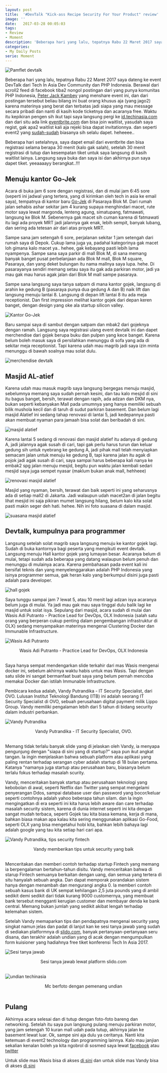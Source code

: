```yaml
---
layout: post
title:  '#DevTalk "Kick-ass Recipe Security For Your Product" review'
image: ''
date:   2017-03-28 00:05:03
tags:
- Review
- Moment
description: 'Beberapa hari yang lalu, tepatnya Rabu 22 Maret 2017 saya dateng ke event DevTalk dari Tech In Asia Dev Community dan PHP Indonesia.'
categories:
- My Daily Posts
serie: Moment
---
```


![Pamflet devtalk](/assets/img/devtalk-kickass-recipe-security-for-your-product/pamflet.png)

Beberapa hari yang lalu, tepatnya Rabu 22 Maret 2017 saya dateng ke event DevTalk dari Tech In Asia Dev Community dan PHP Indonesia. Berawal dari scroll2 feed di facebook tiba2 nongol postingan dari yang punya komunitas PHP Indonesia, [Peter Jack Kambey](https://www.facebook.com/peterjkambey) yang menshare event ini, dan dari postingan tersebut beliau bilang ini buat orang khusus aja (yang jago2) karena materinya yang berat dan terbatas jadi siapa yang mau message secara pribadi dan nanti di kasih kode ticketnya dan acaranya free. Waktu itu kepikiran pengen sih ikut tapi saya langsung pergi ke [id.techinasia.com](https://id.techinasia.com/) dan dari situ ada link [eventbrite.com](https://www.eventbrite.com/) dan bisa join waitlist, yasudah saya regist, gak apa2 waitlist kali aja rejeki bisa dapat invitationnya. dan seperti event2 yang [sudah-sudah](https://ekaprasasti.github.io/growth-hacking-tech-in-asia/) biasanya sih selalu dapet. heheeee..

Beberapa hari setelahnya, saya dapet email dari eventbrite dan bisa registrasi selama berapa 30 menit (kalo gak salah), setelah 30 menit registrasi di tutup dan kesempatan tiket untuk saya langsung di kasih waitlist lainya. Langsung saya buka dan saya isi dan akhirnya pun saya dapet tiket. yeeaaaayy berangkat..!!!

## Menuju kantor Go-Jek

Acara di buka jam 6 sore dengan registrasi, dan di mulai jam 6:45 sore (seperti ini jadwal yang tertera, yang di kirimkan oleh tech in asia ke email saya), tempatnya di kantor baru [Go-Jek](https://www.go-jek.com/) di Pasaraya Blok M. Dari rumah jalan sehabis ashar sekitar jam 4 kurang supaya menghindari macet, rute motor saya lewat margonda, lenteng agung, simatupang, fatmawati, langsung ke Blok M. Sebenernya gak macet sih cuman karena di fatmawati itu lagi ada proyek MRT jadi jalannya gak enak, lebih sempit, banyak lubang, dan sering ada tetesan air dari atas proyek MRT.

Sampe sana jam setengah 6 sore, perjalanan sekitar 1 jam setengah dari rumah saya di Depok. Cukup lama juga ya, padahal kategorinya gak macet loh gimana kalo macet ya.. hehee, gak kebayang pasti lebih lama nyampenya. Sampe sana saya parkir di mall Blok M, di sana memang banyak banget pusat perbelanjaan ada Blok M mall, Blok M square, Pasaraya, dan yang deket bulungan itu nama mallnya saya lupa. hehe. Di pasarayanya sendiri memang setau saya itu gak ada parkiran motor, jadi ya mau gak mau harus agak jalan dari Blok M mall sampe pasaraya.

Sampe sana langsung saya tanya satpam di mana kantor gojek, langsung di arahin ke gedung B (pasaraya punya dua gedung A dan B) naik lift dan langsung menuju lantai 8. Langsung di depan lift lantai 8 itu ada meja receptionist. Dan first impression melihat kantor gojek dari depan keren banget, dengan design yang oke ala startup silicon valley.

![Kantor Go-Jek](/assets/img/devtalk-kickass-recipe-security-for-your-product/kantor-gojek.jpeg)


Baru sampai saya di sambut dengan satpam dan mbak2 dari gojeknya dengan ramah. Langsung saya registrasi ulang event devtalk ini dan dapet merchendise dari gojek berupa buku dan pulpen yang kece banget. Karena belum boleh masuk saya di persilahkan menunggu di sofa yang ada di sekitar meja receptionist. Tapi karena udah mau magrib jadi saya izin minta menunggu di bawah soalnya mau solat dulu.

![merchendise devtalk](/assets/img/devtalk-kickass-recipe-security-for-your-product/merch.jpeg)

## Masjid AL-atief

Karena udah mau masuk magrib saya langsung bergegas menuju masjid, sebelumnya memang saya sudah pernah kesini, dan tau kalo mesjid di sini itu bagus banget, bersih, terawat dengan rapih, ada adzan dan DKM nya, bukan seperti kebanyakan Mall pada umumnya yang hanya memiliki sebuah bilik mushola kecil dan di taruh di sudut parkiran basement. Dan belum lagi masjid Alatief ini sedang tahap renovasi di lantai 5, jadi kedepannya pasti akan membuat nyaman para jamaah bisa solat dan beribadah di sini.

![masjid alatief](/assets/img/devtalk-kickass-recipe-security-for-your-product/masjid-alatief.jpeg)

Karena lantai 5 sedang di renovasi dan masjid alatief itu adanya di gedung A, jadi jalannya agak susah di cari, tapi gak perlu harus turun dan keluar gedung sih untuk nyebrang ke gedung A, jadi pihak mall telah menyiapkan semacam jalan untuk menuju ke gedung B, tapi karena jalan itu agak di pojok jadi agak susah di cari, saya sampai harus beberapa kali nanya ke embak2 spg jalan menuju mesjid, begitu pun waktu jalan kembali sedari mesjid saya juga sempet nyasar (maklum bukan anak mall, hehheee)

![renovasi masjid alatief](/assets/img/devtalk-kickass-recipe-security-for-your-product/renovasi-mesjid.jpeg)

Masjid yang nyaman, bersih, terawat dan baik seperti ini yang seharusnya ada di setiap mall2 di Jakarta. Jadi walaupun udah macet2an di jalan begitu lihat mesjid ini saja pikiran mumet langsung hilang, belum kalo kita solat pasti makin seger deh hati. hehee. Nih ini foto suasana di dalam masjid.

![suasana masjid alatief](/assets/img/devtalk-kickass-recipe-security-for-your-product/masjid-alatief-dalam.jpeg)

## Devtalk, kumpulnya para programmer

Langsung setelah solat magrib saya langsung menuju ke kantor gojek lagi. Sudah di buka kantornya bagi peserta yang mengikuti event devtalk. Langsung menuju Hall kantor gojek yang lumayan besar. Acaranya belum di mulai, tetapi sudah ada beberapa yang datang walaupun belum penuh dan menunggu di mulainya acara. Karena pembahasan pada event kali ini bersifat teknis dan yang menyelenggarakan adalah PHP Indonesia yang isinya programmer semua, gak heran kalo yang berkumpul disini juga pasti adalah para developer.

![hall gojek](/assets/img/devtalk-kickass-recipe-security-for-your-product/gojek-hall.jpeg)

Saya tunggu sampai jam 7 lewat 5, atau 10 menit lagi adzan isya acaranya belum juga di mulai. Ya jadi mau gak mau saya tinggal dulu balik lagi ke masjid untuk solat isya. Sepulang dari masjid, acara sudah di mulai dan Wasis Adi Putranto - Practice Lead for DevOps, OLX Indonesia (salah satu orang yang berperan cukup penting dalam pengembangan infrastruktur di OLX) sedang menyampaikan materinya mengenai Clustering Docker dan Immunable Infrastructure.

![Wasis Adi Putranto](/assets/img/devtalk-kickass-recipe-security-for-your-product/wasis-docker.jpeg)
<center>Wasis Adi Putranto - Practice Lead for DevOps, OLX Indonesia</center><br>

Saya hanya sempat mendengarkan slide terkahir dari mas Wasis mengenai docker ini, sebelum akhirnya waktu habis untuk mas Wasis. Tapi dengan satu slide ini sangat bermanfaat buat saya yang belum pernah mencoba memakai Docker dan istilah Immunable Infrastructure.

Pembicara kedua adalah, Vandy Putrandika - IT Security Specialist, dari OVO. Lulusan Institut Teknologi Bandung (ITB) ini adalah seorang IT Security Specialist di OVO, sebuah perusahaan digital payment milik Lippo Group. Vandy memiliki pengalaman lebih dari 5 tahun di bidang security dalam industri perbankan.

![Vandy Putrandika](/assets/img/devtalk-kickass-recipe-security-for-your-product/vandy.jpeg)
<center>Vandy Putrandika - IT Security Specialist, OVO.</center><br>

Memang tidak terlalu banyak slide yang di jelaskan oleh Vandy, ia menyapa pengunjung dengan "siapa di sini yang di startup?" saya pun ikut angkat tangan. Ia ingin menjelaskan bahwa sebuah platform atau aplikasi yang paling rentan terhadap serangan cyber adalah startup di 18 bulan pertama. Katanya "namanya juga startup atau perusahaan baru, biasanya belum terlalu fokus terhadap masalah scurity.

Vandy, menceritakan banyak startup atau perusahaan teknologi yang kebobolan di awal, seperti Netflix dan Twitter yang sempat mengelami penyerangan Ddos, sampai database user dan password yang bocor/keluar seperti contohnya adalah yahoo beberapa tahun silam. dan Ia ingin mengingatkan di era seperti ini kita harus lebih aware dan care terhadap masalah security sistem, karena di dunia internet seperti ini kita dengan sangat mudah terbaca, seperti Gojek tau kita biasa kemana, kerja di mana, bahkan biasa makan apa kalau kita sering menggunakan aplikasi Go-Food, seperti OLX yang bisa mengetahui hobi kita, bahkan lebih bahaya lagi adalah google yang tau kita setiap hari cari apa.

![Vandy Putrandika, tips security fintech](/assets/img/devtalk-kickass-recipe-security-for-your-product/fintech-security.jpeg)
<center>Vandy memberikan tips untuk security yang baik</center><br>

Menceritakan dan memberi contoh terhadap startup Fintech yang memang ia berpengalaman bertahun-tahun disitu. Vandy menceritakan bahwa di starup Fintech semuanya berkaitan dengan uang, dan semua yang tertera di situ hanyalah sebuah angka. Dan dapat memporak porandakan sistem hanya dengan menambah dan mengurangi angka 0. Ia memberi contoh sebuah kasus bank di UK sempat kehilangan 2,5 juta pounds yang di ambil sedikit demi sedikit dari tidak kurang 9000 customernya, yang membuat bank tersebut mengganti kerugian customer dan membayar denda ke bank central. Memang bukan jumlah yang sedikit akibat lengah terhadap kelemahan sistem.

Setelah Vandy memaparkan tips dan pendapatnya mengenai security yang singkat namun jelas dan padat di lanjut kan ke sesi tanya jawab yang sudah di sediakan platformnya di [slido.com](https://www.sli.do/), banyak pertanyaan-pertanyaan seru disana, dan terakhir adalah undian yang di acak dengan mengumpulkan form kuisioner yang hadiahnya free tiket konferensi Tech In Asia 2017.

![Sesi tanya jawab](/assets/img/devtalk-kickass-recipe-security-for-your-product/sesi-tanyajawab.jpeg)
<center>Sesi tanya jawab lewat platform slido.com</center><br>

![undian techinasia](/assets/img/devtalk-kickass-recipe-security-for-your-product/undian-tia.jpeg)
<center>Mc berfoto dengan pemenang undian</center><br>

## Pulang

Akhirnya acara selesai dan di tutup dengan foto-foto bareng dan networking. Setelah itu saya pun langsung pulang menuju parkiran motor, yang jam setengah 10 kuran mall udah pada tutup, akhirnya jalan ke basement lewat luar. Ok, sampe sini aja dulu ya ceritanya. Nanti kita ketemuan di event2 technology dan programming lainnya. Kalo mau janjian sekalian kenalan boleh ya kita ngobrol di sosmed saya lewat [facebook](https://www.facebook.com/ekaprasasti) atau [twitter](https://twitter.com/ekaprasasti)

Untuk slide mas Wasis bisa di akses [di sini](https://www.slideshare.net/TechInAsiaID/infrastructure-security-practice-by-wasis-adi-putranto-olx-indonesia) dan untuk slide mas Vandy bisa di akses [di sini](https://www.slideshare.net/TechInAsiaID/kickass-security-recipe-for-fintech-startup-by-vandy-putrandika-ovo)
